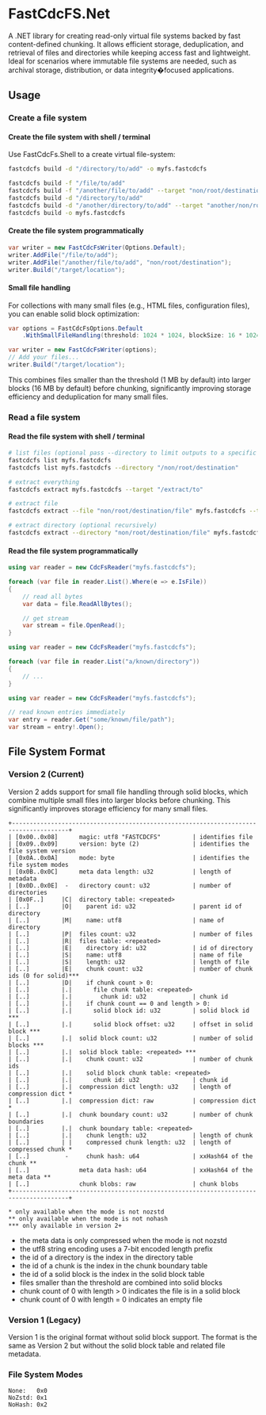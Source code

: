 # FastCdcFS.Net

A .NET library for creating read-only virtual file systems backed by fast content-defined chunking. It allows efficient storage, deduplication, and retrieval of files and directories while keeping access fast and lightweight. Ideal for scenarios where immutable file systems are needed, such as archival storage, distribution, or data integrity�focused applications.

## Usage

### Create a file system

#### Create the file system with shell / terminal

Use FastCdcFs.Shell to a create virtual file-system:

```bash
fastcdcfs build -d "/directory/to/add" -o myfs.fastcdcfs
```

```bash
fastcdcfs build -f "/file/to/add"
fastcdcfs build -f "/another/file/to/add" --target "non/root/destination"
fastcdcfs build -d "/directory/to/add"
fastcdcfs build -d "/another/directory/to/add" --target "another/non/root/destination" --recursive
fastcdcfs build -o myfs.fastcdcfs
```

#### Create the file system programmatically

```csharp
var writer = new FastCdcFsWriter(Options.Default);
writer.AddFile("/file/to/add");
writer.AddFile("/another/file/to/add", "non/root/destination");
writer.Build("/target/location");
```

#### Small file handling

For collections with many small files (e.g., HTML files, configuration files), you can enable solid block optimization:

```csharp
var options = FastCdcFsOptions.Default
    .WithSmallFileHandling(threshold: 1024 * 1024, blockSize: 16 * 1024 * 1024);

var writer = new FastCdcFsWriter(options);
// Add your files...
writer.Build("/target/location");
```

This combines files smaller than the threshold (1 MB by default) into larger blocks (16 MB by default) before chunking, significantly improving storage efficiency and deduplication for many small files.

### Read a file system

#### Read the file system with shell / terminal

```bash
# list files (optional pass --directory to limit outputs to a specific directory)
fastcdcfs list myfs.fastcdcfs
fastcdcfs list myfs.fastcdcfs --directory "/non/root/destination"

# extract everything
fastcdcfs extract myfs.fastcdcfs --target "/extract/to"

# extract file
fastcdcfs extract --file "non/root/destination/file" myfs.fastcdcfs --target "/extract/to"

# extract directory (optional recursively)
fastcdcfs extract --directory "non/root/destination/file" myfs.fastcdcfs --target "/extract/to"
```
#### Read the file system programmatically

```csharp
using var reader = new CdcFsReader("myfs.fastcdcfs");

foreach (var file in reader.List().Where(e => e.IsFile))
{
    // read all bytes
    var data = file.ReadAllBytes();

    // get stream
    var stream = file.OpenRead();
}
```

```csharp
using var reader = new CdcFsReader("myfs.fastcdcfs");

foreach (var file in reader.List("a/known/directory"))
{
    // ...
}
```

```csharp
using var reader = new CdcFsReader("myfs.fastcdcfs");

// read known entries immediately
var entry = reader.Get("some/known/file/path");
var stream = entry!.Open();
```

## File System Format

### Version 2 (Current)

Version 2 adds support for small file handling through solid blocks, which combine multiple small files into larger blocks before chunking. This significantly improves storage efficiency for many small files.

```
+--------------------------------------------------------------------------------------+
| [0x00..0x08]      magic: utf8 "FASTCDCFS"         | identifies file
| [0x09..0x09]      version: byte (2)               | identifies the file system version
| [0x0A..0x0A]      mode: byte                      | identifies the file system modes
| [0x0B..0x0C]      meta data length: u32           | length of metadata
| [0x0D..0x0E]  -   directory count: u32            | number of directories
| [0x0F..]     |C|  directory table: <repeated>
| [..]         |O|    parent id: u32                | parent id of directory
| [..]         |M|    name: utf8                    | name of directory
| [..]         |P|  files count: u32                | number of files
| [..]         |R|  files table: <repeated>
| [..]         |E|    directory id: u32             | id of directory
| [..]         |S|    name: utf8                    | name of file
| [..]         |S|    length: u32                   | length of file
| [..]         |E|    chunk count: u32              | number of chunk ids (0 for solid)***
| [..]         |D|    if chunk count > 0:
| [..]         |.|      file chunk table: <repeated>
| [..]         |.|        chunk id: u32             | chunk id
| [..]         |.|    if chunk count == 0 and length > 0:
| [..]         |.|      solid block id: u32         | solid block id ***
| [..]         |.|      solid block offset: u32     | offset in solid block ***
| [..]         |.|  solid block count: u32          | number of solid blocks ***
| [..]         |.|  solid block table: <repeated> ***
| [..]         |.|    chunk count: u32              | number of chunk ids
| [..]         |.|    solid block chunk table: <repeated>
| [..]         |.|      chunk id: u32               | chunk id
| [..]         |.|  compression dict length: u32    | length of compression dict *
| [..]         |.|  compression dict: raw           | compression dict *
| [..]         |.|  chunk boundary count: u32       | number of chunk boundaries
| [..]         |.|  chunk boundary table: <repeated>
| [..]         |.|    chunk length: u32             | length of chunk
| [..]         | |    compressed chunk length: u32  | length of compressed chunk *
| [..]          -     chunk hash: u64               | xxHash64 of the chunk **
| [..]              meta data hash: u64             | xxHash64 of the meta data **
| [..]              chunk blobs: raw                | chunk blobs
+--------------------------------------------------------------------------------------+

* only available when the mode is not nozstd
** only available when the mode is not nohash
*** only available in version 2+
```

- the meta data is only compressed when the mode is not nozstd
- the utf8 string encoding uses a 7-bit encoded length prefix
- the id of a directory is the index in the directory table
- the id of a chunk is the index in the chunk boundary table
- the id of a solid block is the index in the solid block table
- files smaller than the threshold are combined into solid blocks
- chunk count of 0 with length > 0 indicates the file is in a solid block
- chunk count of 0 with length = 0 indicates an empty file

### Version 1 (Legacy)

Version 1 is the original format without solid block support. The format is the same as Version 2 but without the solid block table and related file metadata.

### File System Modes

```
None:   0x0
NoZstd: 0x1
NoHash: 0x2
```